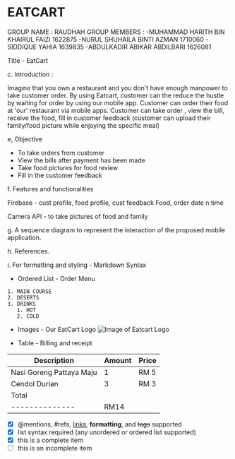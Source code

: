 # EATCART
GROUP NAME : RAUDHAH
GROUP MEMBERS : 
-MUHAMMAD HARITH BIN KHAIRUL FAIZI 1622875
-NURUL SHUHAILA BINTI AZMAN 1710060
-SIDDIQUE YAHIA 1639835
-ABDULKADIR ABIKAR ABDILBARI 1626081


Title - EatCart


c. Introduction :

Imagine that you own a restaurant and you don't have enough manpower to take customer order. By using Eatcart, customer can the reduce the hustle by waiting for order by using our mobile app. Customer can order their food at 'our' restaurant via mobile apps. Customer can take order , view the bill, receive the food, fill in customer feedback (customer can upload their family/food picture while enjoying the specific meal)

e, Objective

- To take orders from customer
- View the bills after payment has been made
- Take food pictures for food review
- Fill in the customer feedback

f. Features and functionalities

Firebase - cust profile, food profile, cust feedback
Food, order date n time

Camera API - to take pictures of food and family

g.	A sequence diagram to represent the interaction of the proposed mobile application.

h.	References.

i.	For formatting and styling  - Markdown Syntax

- Ordered List - Order Menu

```
1. MAIN COURSE
2. DESERTS
3. DRINKS
   1. HOT
   2. COLD
```

- Images - Our EatCart Logo
![Image of Eatcart Logo](https://eatcart.co.uk/wp-content/uploads/2020/06/eatcart-web-logo.png)


- Table - Billing and receipt

Description | Amount | Price
------------ | ------------- | --------
Nasi Goreng Pattaya Maju | 1 | RM 5
Cendol Durian | 3 | RM 3
Total |
--------------| RM14


- [x] @mentions, #refs, [links](), **formatting**, and <del>tags</del> supported
- [x] list syntax required (any unordered or ordered list supported)
- [x] this is a complete item
- [ ] this is an incomplete item

